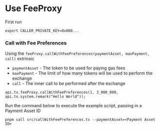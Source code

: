 # Use FeeProxy

First run

```
export CALLER_PRIVATE_KEY=0x000...
```

### Call with Fee Preferences

Using the `feeProxy.callWithFeePreferences(paymentAsset, maxPayment, call)` extrinsic

- `paymentAsset` - The token to be used for paying gas fees
- `maxPayment` - The limit of how many tokens will be used to perform the exchange
- `call` - The inner call to be performed after the exchange

```
api.tx.feeProxy.callWithFeePreferences(1, 3_000_000, api.tx.system.remark("Hello World"));
```

Run the command below to execute the example script, passing in a Payment Asset ID

```
pnpm call src/callWithFeePreferences.ts --paymentAsset=<Payment Asset ID>
```
